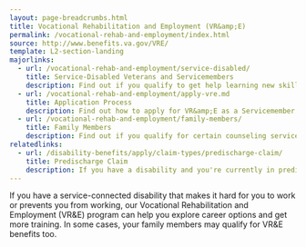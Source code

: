 ```yaml
---
layout: page-breadcrumbs.html
title: Vocational Rehabilitation and Employment (VR&amp;E)
permalink: /vocational-rehab-and-employment/index.html
source: http://www.benefits.va.gov/VRE/
template: L2-section-landing
majorlinks:
  - url: /vocational-rehab-and-employment/service-disabled/
    title: Service-Disabled Veterans and Servicemembers
    description: Find out if you qualify to get help learning new skills, finding a new job, or returning to your old job. 
  - url: /vocational-rehab-and-employment/apply-vre.md
    title: Application Process
    description: Find out how to apply for VR&amp;E as a Servicemember or Veteran.
  - url: /vocational-rehab-and-employment/family-members/
    title: Family Members
    description: Find out if you qualify for certain counseling services, training, and education benefits.
relatedlinks:
  - url: /disability-benefits/apply/claim-types/predischarge-claim/
    title: Predischarge Claim
    description: If you have a disability and you're currently in predischarge status, file a claim to help speed up the claim decision process.
---
```


<div class="va-introtext">

If you have a service-connected disability that makes it hard for you to work or prevents you from working, our Vocational Rehabilitation and Employment (VR&amp;E) program can help you explore career options and get more training. In some cases, your family members may qualify for VR&amp;E benefits too. 

</div>
